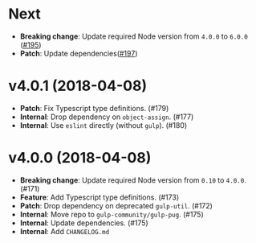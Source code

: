 # Next

- **Breaking change**: Update required Node version from `4.0.0` to `6.0.0` ([#195](https://github.com/gulp-community/gulp-pug/pull/195))
- **Patch**: Update dependencies([#197](https://github.com/gulp-community/gulp-pug/pull/197))

# v4.0.1 (2018-04-08)

- **Patch**: Fix Typescript type definitions. (#179)
- **Internal**: Drop dependency on `object-assign`. (#177)
- **Internal**: Use `eslint` directly (without `gulp`). (#180)

# v4.0.0 (2018-04-08)

- **Breaking change**: Update required Node version from `0.10` to `4.0.0`. (#171)
- **Feature**: Add Typescript type definitions. (#173)
- **Patch**: Drop dependency on deprecated `gulp-util`. (#172)
- **Internal**: Move repo to `gulp-community/gulp-pug`. (#175)
- **Internal**: Update dependencies. (#175)
- **Internal**: Add `CHANGELOG.md`
